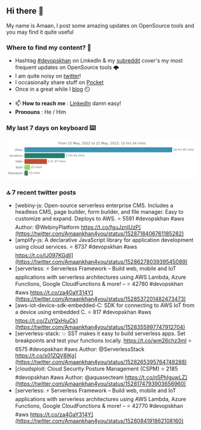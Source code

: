 <!--- [![Hits](https://hits.seeyoufarm.com/api/count/incr/badge.svg?url=https%3A%2F%2Fgithub.com%2Fakhan4u%2Fhit-counter&count_bg=%2379C83D&title_bg=%23555555&icon=&icon_color=%23E7E7E7&title=visits&edge_flat=false)](https://hits.seeyoufarm.com) --->

## Hi there 👋

My name is Amaan, I post some amazing updates on OpenSource tools and you may find it quite useful

### Where to find my content? 🤔

* Hashtag [#devopskhan](https://www.linkedin.com/feed/hashtag/devopskhan/) on LinkedIn & my [subreddit](https://www.reddit.com/r/devopskhan/) cover's my most frequent updates on OpenSource tools 🌩️
* I am quite noisy on [twitter](https://twitter.com/Amaankhan4you)!
* I occasionally share stuff on [Pocket](https://getpocket.com/@ej6g8d1dp2829A16a9Tf5d4T6bAMp3d8791rejDe86yem3bm4e14ex4fT4dluk29)
* Once in a great while I [blog](https://linuxparrot.com/) ⏲️


- 📫 **How to reach me** : [LinkedIn](https://www.linkedin.com/in/amaan-khan-linux-ninja) damn easy!
- **Pronouns** : He / Him

### My last 7 days on keyboard ⌨️

<img src="https://github.com/akhan4u/akhan4u/blob/main/images/stat.svg" alt="Amaan's Wakatime Activity!"/>

### 🔝 7 recent twitter posts
<!-- DEVDOJO:START -->
- [webiny-js: Open-source serverless enterprise CMS. Includes a headless CMS, page builder, form builder, and file manager. Easy to customize and expand. Deploys to AWS.
⭐️ 5591
#devopskhan #aws
Author: @WebinyPlatform
https://t.co/fguJznIUzP](https://twitter.com/Amaankhan4you/status/1528718406761185282)
- [amplify-js: A declarative JavaScript library for application development using cloud services.
⭐️ 8737
#devopskhan #aws
https://t.co/lJ097KGdll](https://twitter.com/Amaankhan4you/status/1528627803939545089)
- [serverless: ⚡ Serverless Framework – Build web, mobile and IoT applications with serverless architectures using AWS Lambda, Azure Functions, Google CloudFunctions &amp; more! – 
⭐️ 42780
#devopskhan #aws
https://t.co/za4OaY314Y](https://twitter.com/Amaankhan4you/status/1528537201482473473)
- [aws-iot-device-sdk-embedded-C: SDK for connecting to AWS IoT from a device using embedded C.
⭐️ 817
#devopskhan #aws
https://t.co/ZuYQxHjuCk](https://twitter.com/Amaankhan4you/status/1528355997747912704)
- [serverless-stack: 💥 SST makes it easy to build serverless apps. Set breakpoints and test your functions locally. https://t.co/wm26chz3mI
⭐️ 6575
#devopskhan #aws
Author: @ServerlessStack
https://t.co/s01ZQV8IKg](https://twitter.com/Amaankhan4you/status/1528265395764748288)
- [cloudsploit: Cloud Security Posture Management &lpar;CSPM&rpar;
⭐️ 2185
#devopskhan #aws
Author: @aquasecteam
https://t.co/n5PhIguwLZ](https://twitter.com/Amaankhan4you/status/1528174793903656960)
- [serverless: ⚡ Serverless Framework – Build web, mobile and IoT applications with serverless architectures using AWS Lambda, Azure Functions, Google CloudFunctions &amp; more! – 
⭐️ 42770
#devopskhan #aws
https://t.co/za4OaY314Y](https://twitter.com/Amaankhan4you/status/1528084191862108160)
<!-- DEVDOJO:END -->

<!-- ![Amaan's GitHub stats](https://github-readme-stats.vercel.app/api?username=akhan4u&count_private=true&show_icons=true&hide=contribs) -->
